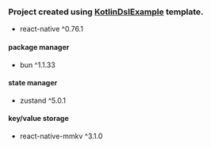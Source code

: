 ### Project created using [KotlinDslExample](https://github.com/kingsword09/KotlinDslExample) template.

- react-native ^0.76.1
#### package manager
- bun ^1.1.33

#### state manager
- zustand ^5.0.1

#### key/value storage
- react-native-mmkv ^3.1.0
